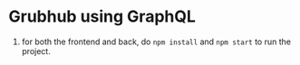 # Grubhub using GraphQL

1. for both the frontend and back, do ```npm install``` and ```npm start``` to run the project.
